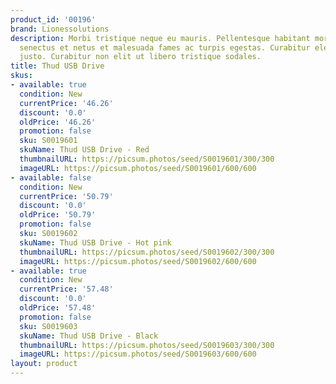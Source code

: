 ```yaml
---
product_id: '00196'
brand: Lionessolutions
description: Morbi tristique neque eu mauris. Pellentesque habitant morbi tristique
  senectus et netus et malesuada fames ac turpis egestas. Curabitur eleifend fermentum
  justo. Curabitur non elit ut libero tristique sodales.
title: Thud USB Drive
skus:
- available: true
  condition: New
  currentPrice: '46.26'
  discount: '0.0'
  oldPrice: '46.26'
  promotion: false
  sku: S0019601
  skuName: Thud USB Drive - Red
  thumbnailURL: https://picsum.photos/seed/S0019601/300/300
  imageURL: https://picsum.photos/seed/S0019601/600/600
- available: false
  condition: New
  currentPrice: '50.79'
  discount: '0.0'
  oldPrice: '50.79'
  promotion: false
  sku: S0019602
  skuName: Thud USB Drive - Hot pink
  thumbnailURL: https://picsum.photos/seed/S0019602/300/300
  imageURL: https://picsum.photos/seed/S0019602/600/600
- available: true
  condition: New
  currentPrice: '57.48'
  discount: '0.0'
  oldPrice: '57.48'
  promotion: false
  sku: S0019603
  skuName: Thud USB Drive - Black
  thumbnailURL: https://picsum.photos/seed/S0019603/300/300
  imageURL: https://picsum.photos/seed/S0019603/600/600
layout: product
---
```

